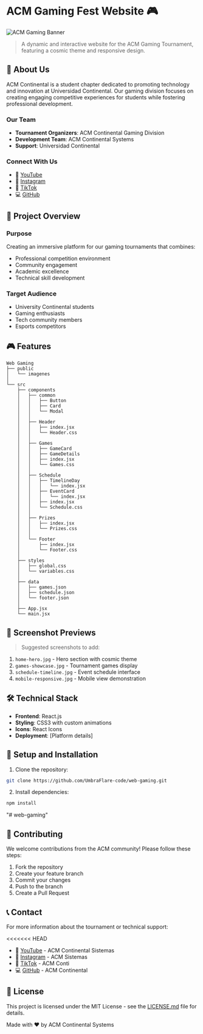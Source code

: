 # ACM Gaming Fest Website 🎮

![ACM Gaming Banner](suggested_banner.jpg)
> A dynamic and interactive website for the ACM Gaming Tournament, featuring a cosmic theme and responsive design.

## 👥 About Us

ACM Continental is a student chapter dedicated to promoting technology and innovation at Universidad Continental. Our gaming division focuses on creating engaging competitive experiences for students while fostering professional development.

### Our Team
- **Tournament Organizers**: ACM Continental Gaming Division
- **Development Team**: ACM Continental Systems
- **Support**: Universidad Continental

### Connect With Us
- 🎥 [YouTube](https://youtube.com/@acmcontinental-sistemas)
- 📸 [Instagram](https://www.instagram.com/acmsistemas2)
- 🎵 [TikTok](https://www.tiktok.com/@acmconti)
- 💻 [GitHub](https://github.com/ACMContinental)

## 🎯 Project Overview

### Purpose
Creating an immersive platform for our gaming tournaments that combines:
- Professional competition environment
- Community engagement
- Academic excellence
- Technical skill development

### Target Audience
- University Continental students
- Gaming enthusiasts
- Tech community members
- Esports competitors

## 🎮 Features
```plaintext
Web Gaming
├── public
│   └── imagenes
│
└── src
    ├── components
    │   ├── common
    │   │   ├── Button
    │   │   ├── Card
    │   │   └── Modal
    │   │
    │   ├── Header
    │   │   ├── index.jsx
    │   │   └── Header.css
    │   │
    │   ├── Games
    │   │   ├── GameCard
    │   │   ├── GameDetails
    │   │   ├── index.jsx
    │   │   └── Games.css
    │   │
    │   ├── Schedule
    │   │   ├── TimelineDay
    │   │   │   └── index.jsx
    │   │   ├── EventCard
    │   │   │   └── index.jsx
    │   │   ├── index.jsx
    │   │   └── Schedule.css
    │   │
    │   ├── Prizes
    │   │   ├── index.jsx
    │   │   └── Prizes.css
    │   │
    │   └── Footer
    │       ├── index.jsx
    │       └── Footer.css
    │
    ├── styles
    │   ├── global.css
    │   └── variables.css
    │
    ├── data
    │   ├── games.json
    │   ├── schedule.json
    │   └── footer.json
    │
    ├── App.jsx
    └── main.jsx
```

## 📸 Screenshot Previews

> Suggested screenshots to add:

1. `home-hero.jpg` - Hero section with cosmic theme
2. `games-showcase.jpg` - Tournament games display
3. `schedule-timeline.jpg` - Event schedule interface
4. `mobile-responsive.jpg` - Mobile view demonstration

## 🛠 Technical Stack

- **Frontend**: React.js
- **Styling**: CSS3 with custom animations
- **Icons**: React Icons
- **Deployment**: [Platform details]

## 🔧 Setup and Installation

1. Clone the repository:
```bash
git clone https://github.com/UmbraFlare-code/web-gaming.git
```
2. Install dependencies:
```bash
npm install
```
"# web-gaming"
## 🤝 Contributing
We welcome contributions from the ACM community! Please follow these steps:

1. Fork the repository
2. Create your feature branch
3. Commit your changes
4. Push to the branch
5. Create a Pull Request
## 📞 Contact
For more information about the tournament or technical support:

<<<<<<< HEAD
- 🎥 [YouTube](https://youtube.com/@acmcontinental-sistemas) - ACM Continental Sistemas
- 📸 [Instagram](https://www.instagram.com/acmsistemas2) - ACM Sistemas
- 🎵 [TikTok](https://www.tiktok.com/@acmconti) - ACM Conti
- 💻 [GitHub](https://github.com/ACMContinental) - ACM Continental

## 📄 License
This project is licensed under the MIT License - see the [LICENSE.md](LICENSE.md) file for details.

Made with ❤️ by ACM Continental Systems
